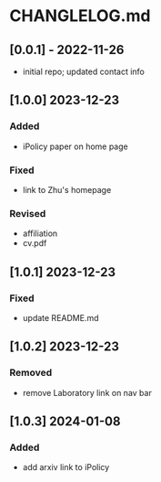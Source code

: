 # CHANGLELOG.md

## [0.0.1] - 2022-11-26
- initial repo; updated contact info

## [1.0.0] 2023-12-23
### Added
- iPolicy paper on home page
### Fixed
- link to Zhu's homepage
### Revised
- affiliation
- cv.pdf

## [1.0.1]  2023-12-23
### Fixed
- update README.md

## [1.0.2]  2023-12-23
### Removed
- remove Laboratory link on nav bar

## [1.0.3] 2024-01-08
### Added
- add arxiv link to iPolicy